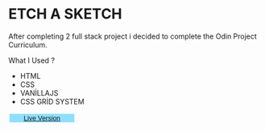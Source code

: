 <!DOCTYPE html>

<html>

<body>
<h1>ETCH A SKETCH</h1>
<p>After completing 2 full stack project i decided to  complete the Odin Project Curriculum.</p>
<p>What I Used ?</p>
<ul>
<li>HTML</li>
<li>CSS</li>
<li>VANİLLAJS</li>
<li>CSS GRİD SYSTEM</li>
</ul>
<button style="width:10em;border:2px solid white;background:#8EDFFF;"><a href="https://rizikolik.github.io/ETCH-A-SKETCH/">Live Version</a></button>
</body>
</html>
